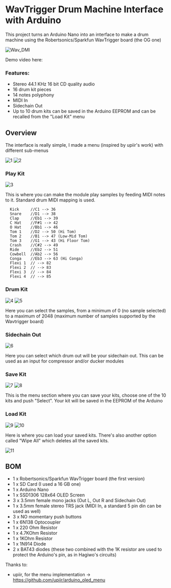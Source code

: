 # WavTrigger Drum Machine Interface with Arduino
This project turns an Arduino Nano into an interface to make a drum machine using the Robertsonics/Sparkfun WavTrigger board (the OG one)

![Wav_DMI](https://github.com/mexbeb/wavtrigger-dmi/assets/74735686/cac4b671-b62f-4e09-94f0-0c97a3f3e7d3)

Demo video here: 

### Features:
- Stereo 44.1 KHz 16 bit CD quality audio
- 16 drum kit pieces
- 14 notes polyphony
- MIDI In 
- Sidechain Out
- Up to 10 drum kits can be saved in the Arduino EEPROM and can be recalled from the "Load Kit" menu

## Overview

The interface is really simple, I made a menu (inspired by upiir's work) with different sub-menus

![1](https://github.com/mexbeb/wavtrigger-dmi/assets/74735686/43dc5a1d-29b4-4484-9105-4034e073bfdb)
![2](https://github.com/mexbeb/wavtrigger-dmi/assets/74735686/c74dcdf4-4c33-4803-93ab-7647fb2b753b)

### **Play Kit**

![3](https://github.com/mexbeb/wavtrigger-dmi/assets/74735686/211c1f20-2ee7-469a-95f4-d464966da3e1)

This is where you can make the module play samples by feeding MIDI notes to it.
Standard drum MIDI mapping is used.
```
  Kick     //C1 --> 36
  Snare    //D1 --> 38
  Clap     //Eb1 --> 39
  C Hat    //F#1 --> 42
  O Hat    //Bb1 --> 46
  Tom 1    //D2 --> 50 (Hi Tom)
  Tom 2    //B1 --> 47 (Low-Mid Tom)
  Tom 3    //G1 --> 43 (Hi Floor Tom)
  Crash    //C#2 --> 49
  Ride     //Eb2 --> 51
  Cowbell  //Ab2 --> 56
  Conga    //Eb3 --> 63 (Hi Conga)
  Flexi 1  // --> 82
  Flexi 2  // --> 83
  Flexi 3  // --> 84
  Flexi 4  // --> 85
```
### **Drum Kit**

![4](https://github.com/mexbeb/wavtrigger-dmi/assets/74735686/d753f4b5-28df-4fa0-8e70-22c4514fe39a)
![5](https://github.com/mexbeb/wavtrigger-dmi/assets/74735686/4ce879d4-5eed-4c3f-b5bd-bb6de4e7ca45)

Here you can select the samples, from a minimum of 0 (no sample selected) to a maximum of 2048 (maximum number of samples supported by the Wavtrigger board)

### **Sidechain Out**

![6](https://github.com/mexbeb/wavtrigger-dmi/assets/74735686/d6c77858-7176-4d1b-9b8b-afe3b40737fa)

Here you can select which drum out will be your sidechain out. This can be used as an input for compressor and/or ducker modules

### **Save Kit**

![7](https://github.com/mexbeb/wavtrigger-dmi/assets/74735686/f2504d5f-56a5-48ab-8df2-efe1168cc384)
![8](https://github.com/mexbeb/wavtrigger-dmi/assets/74735686/a169c9ef-ccc4-4dcc-933e-16dc2672d88f)

This is the menu section where you can save your kits, choose one of the 10 kits and push "Select". Your kit will be saved in the EEPROM of the Arduino

### **Load Kit**
 
![9](https://github.com/mexbeb/wavtrigger-dmi/assets/74735686/8644990a-e175-4908-9676-31b1f709280a)
![10](https://github.com/mexbeb/wavtrigger-dmi/assets/74735686/2d407977-800d-4293-afcc-8d6d880246ac)


Here is where you can load your saved kits.
There's also another option called "Wipe All" which deletes all the saved kits.

![11](https://github.com/mexbeb/wavtrigger-dmi/assets/74735686/5bd9f84c-5cba-49f1-8aa5-cae1ae6f8d1e)

## BOM
- 1 x Robertsonics/Sparkfun WavTrigger board (the first version)
- 1 x SD Card (I used a 16 GB one)
- 1 x Arduino Nano
- 1 x SSD1306 128x64 OLED Screen
- 3 x 3.5mm female mono jacks (Out L, Out R and Sidechain Out)
- 1 x 3.5mm female stereo TRS jack (MIDI In, a standard 5 pin din can be used as well)
- 3 x NO momentary push buttons
- 1 x 6N138 Optocoupler
- 1 x 220 Ohm Resistor
- 1 x 4.7KOhm Resistor
- 1 x 1KOhm Resistor
- 1 x 1N914 Diode
- 2 x BAT43 diodes (these two combined with the 1K resistor are used to protect the Arduino's pin, as in Hagiwo's circuits)

Thanks to:

- upiir, for the menu implementation -> https://github.com/upiir/arduino_oled_menu
